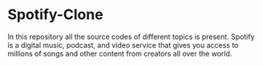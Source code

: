 # Spotify-Clone
In this repository all the source codes of different topics is present.
Spotify is a digital music, podcast, and video service that gives you access to millions of songs and other content from creators all over the world. 
